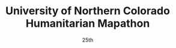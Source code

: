 ---
type: event

date: 2016-02-25
month: February
date: 25th
day: Thursday
time: 17:00-19:00

title: "University of Northern Colorado Humanitarian Mapathon"
where: Weldwerks Brewing Co.
link: "http://www.meetup.com/OSM-Colorado/events/228614359/"
location-link: "http://osm.org/go/T2OV958DH?m="

country: United States
flag: us
---